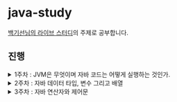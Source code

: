 # java-study

[백기선님의 라이브 스터디](https://github.com/whiteship/live-study)의 주제로 공부합니다.

## 진행
<details>
 <summary> 1주차 : JVM은 무엇이며 자바 코드는 어떻게 실행하는 것인가. </summary>
 <h3> 학습내용 </h3>
 <ul>
  <li>JVM이란 무엇인가</li>
  <li>컴파일 하는 방법</li>
  <li>실행하는 방법</li>
  <li>바이트코드란 무엇인가</li>
  <li>JIT 컴파일러란 무엇이며 어떻게 동작하는지</li>
  <li>JVM 구성 요소</li>
  <li>JDK와 JRE의 차이</li>
 </ul>
</details>
<details>
 <summary> 2주차 : 자바 데이터 타입, 변수 그리고 배열 </summary>
 <h3> 학습내용 </h3>
 <ul>
  <li>프리미티브 타입 종류와 값의 범위 그리고 기본 값</li>
  <li>프리미티브 타입과 레퍼런스 타입</li>
  <li>리터럴</li>
  <li>변수 선언 및 초기화하는 방법</li>
  <li>변수의 스코프와 라이프타임</li>
  <li>타입 변환, 캐스팅 그리고 타입 프로모션</li>
  <li>1차 및 2차 배열 선언하기</li>
  <li>타입 추론, var</li>
 </ul>
</details>
<details>
 <summary> 3주차 : 자바 연산자와 제어문 </summary>
 <h2> 연산자 </h2>
 <h3> 학습내용 </h3>
 <ul>
  <li>산술 연산자</li>
  <li>비트 연산자</li>
  <li>관계 연산자</li>
  <li>논리 연산자</li>
  <li>instanceof</li>
  <li>assignment(=) operator</li>
  <li>화살표(->) 연산자</li>
  <li>3항 연산자</li>
  <li>연산자 우선 순위</li>
  <li>(optional) Java 13. switch 연산자</li>
 </ul>
 <br/>
 <h2> 제어문 </h2>
 <h3> 학습내용 </h3>
 <ul>
  <li>선택문</li>
  <li>반복문</li>
 </ul>
</details>
